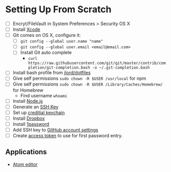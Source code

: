 # Setting Up From Scratch

- [ ] Encryt/FileVault in System Preferences > Security OS X
- [ ] Install [Xcode](https://itunes.apple.com/us/app/xcode/id497799835?mt=12)
- [ ] Git comes on OS X, configure it:
	- [ ] `git config --global user.name "name"`
	- [ ] `git config --global user.email <email@email.com>`
	- [ ] Install Git auto complete
		- `curl https://raw.githubusercontent.com/git/git/master/contrib/completion/git-completion.bash -o ~/.git-completion.bash`
- [ ] Install bash profile from [jlord/dotfiles ](https://github.com/jlord/dotfiles)
- [ ] Give self permissions `sudo chown -R $USER /usr/local` for npm
- [ ] Give self permissions `sudo chown -R $USER /Library/Caches/Homebrew/` for Homebrew
  - Find username `whoami`
- [ ] Install [Node.js](http://nodejs.org)
- [ ] Generate an [SSH Key](https://help.github.com/articles/generating-ssh-keys/)
- [ ] Set up [creditial keychain](https://help.github.com/articles/caching-your-github-password-in-git)
- [ ] Install [Dropbox](http://dropbox.com)
- [ ] Install [1password](https://agilebits.com)
- [ ] Add SSH key to [GitHub account settings](https://github.com/settings/ssh)
- [ ] Create [access token](https://github.com/settings/tokens) to use for first password entry.

## Applications

- [Atom editor](https://atom.io)
